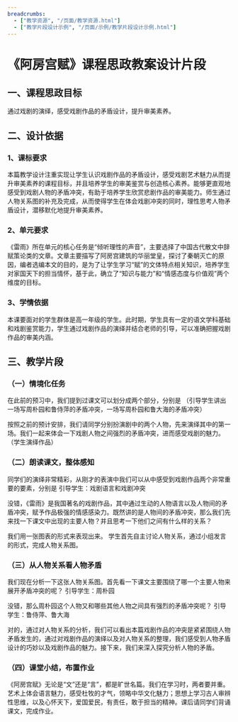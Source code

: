 ```yaml
---
breadcrumbs:
  - ["教学资源", "/页面/教学资源.html"]
  - ["教学片段设计示例", "/页面/示例/教学片段设计示例.html"]
---
```


# 《阿房宫赋》课程思政教案设计片段

## 一、课程思政目标

通过戏剧的演绎，感受戏剧作品的矛盾设计，提升审美素养。

## 二、设计依据

### 1、课标要求

本篇教学设计注重实现让学生认识戏剧作品的矛盾设计，感受戏剧艺术魅力从而提升审美素养的课程目标，并且培养学生的审美鉴赏与创造核心素养。能够更直观地感受到戏剧人物的矛盾冲突，有助于培养学生欣赏悲剧作品的审美能力。师生通过人物关系图的补充及完成，从而使得学生在体会戏剧冲突的同时，理性思考人物矛盾设计，潜移默化地提升审美素养。

### 2、单元要求

《雷雨》所在单元的核心任务是“倾听理性的声音”，主要选择了中国古代散文中辞赋策论类的文章。文章主要描写了阿房宫建筑的华丽堂皇，探讨了秦朝灭亡的原因，编者选编本文的目的，是为了让学生学习“赋”的文体特点相关知识，培养学生对家国天下的担当情怀，基于此，确立了“知识与能力”和“情感态度与价值观”两个维度的目标。

### 3、学情依据

本课要面对的学生群体是高一年级的学生。此时期，学生具有一定的语文学科基础和戏剧鉴赏能力，学生通过戏剧作品的演绎并结合老师的引导，可以准确把握戏剧作品的审美内涵。

## 三、教学片段

### （一）情境化任务

在此前的预习中，我们提到过课文可以划分成两个部分，分别是
（引导学生讲出一场写周朴园和鲁侍萍的矛盾冲突，一场写周朴园和鲁大海的矛盾冲突）

按照之前的预计安排，我们请同学分别扮演剧中的两个人物，先来演绎其中的第一场。我们一起来体会一下戏剧人物之间强烈的矛盾冲突，进而感受戏剧的魅力。
（学生演绎作品）


### （二）朗读课文，整体感知

同学们的演绎非常精彩，从刚才的表演中我们可以从中感受到戏剧作品两个非常重要的要素，分别是
引导学生：戏剧语言和戏剧冲突

没错，《雷雨》是我国著名的戏剧作品，其中通过生动的人物语言以及人物间的矛盾冲突，赋予作品极强的情感感染力。既然讲的是人物间的矛盾冲突，那么我们先来找一下课文中出现的主要人物？并且思考一下他们之间有什么样的关系？

我们用一张图表的形式来表现出来。
学生首先自主讨论人物关系，通过小组发言的形式，完成人物关系图。


### （三）从人物关系看人物矛盾

我们现在分析一下这张人物关系图。首先看一下课文主要围绕了哪一个主要人物来展开矛盾冲突的呢？
引导学生：周朴园

没错，那么周朴园这个人物又和哪些其他人物之间具有强烈的矛盾冲突呢？
引导学生：鲁侍萍、鲁大海

对的，通过对人物关系的分析，我们可以看出本篇戏剧作品的冲突是紧紧围绕人物矛盾发生的，通过对戏剧作品的演绎以及对人物关系的整理，我们感受到人物矛盾设计的巧妙以及戏剧作品的魅力。接下来，我们来深入探究分析人物的矛盾。


### （四）课堂小结，布置作业

《阿房宫赋》无论是“文”还是“言”，都是旷世名篇。我们在学习时，两者要并重。艺术上体会语言魅力，感受杜牧的才气，领略中华文化魅力；思想上学习古人审辨性思维，以及心怀天下，爱国爱民，有责任，敢于担当的精神。课后请同学们背诵课文，完成作业。

